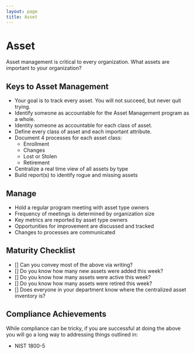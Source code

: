 ```yaml
---
layout: page
title: Asset
---
```


# Asset
Asset management is critical to every organization.  What assets are important to your organization?  

## Keys to Asset Management
- Your goal is to track every asset.  You will not succeed, but never quit trying.
- Identify someone as accountable for the Asset Management program as a whole.
- Identity someone as accountable for each class of asset.
- Define every class of asset and each important attribute.
- Document 4 processes for each asset class:
    - Enrollment
    - Changes
    - Lost or Stolen
    - Retirement
- Centralize a real time view of all assets by type
- Build report(s) to identify rogue and missing assets

## Manage
- Hold a regular program meeting with asset type owners
- Frequency of meetings is determined by organization size
- Key metrics are reported by asset type owners
- Opportunities for improvement are discussed and tracked
- Changes to processes are communicated

## Maturity Checklist
- [] Can you convey most of the above via writing?
- [] Do you know how many new assets were added this week?
- [] Do you know how many assets were active this week?
- [] Do you know how many assets were retired this week?
- [] Does everyone in your department know where the centralized asset inventory is?

## Compliance Achievements
While compliance can be tricky, if you are successful at doing the above you will go a long way to addressing things outlined in:
- NIST 1800-5

